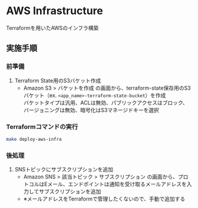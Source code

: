 # AWS Infrastructure

Terraformを用いたAWSのインフラ構築

## 実施手順

### 前準備

1. Terraform State用のS3バケット作成
    - Amazon S3 > バケットを作成 の画面から、terraform-state保存用のS3バケット（ex. `<app_name>-terraform-state-bucket`）を作成  
        バケットタイプは汎用、ACLは無効、パブリックアクセスはブロック、バージョニングは無効、暗号化はS3マネージドキーを選択

### Terraformコマンドの実行

```bash
make deploy-aws-infra
```

### 後処理

1. SNSトピックにサブスクリプションを追加
    - Amazon SNS > 該当トピック > サブスクリプション の画面から、プロトコルはEメール、エンドポイントは通知を受け取るメールアドレスを入力してサブスクリプションを追加
    - ※メールアドレスをTerraformで管理したくないので、手動で追加する
